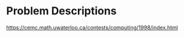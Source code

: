 Problem Descriptions
=================
https://cemc.math.uwaterloo.ca/contests/computing/1998/index.html
